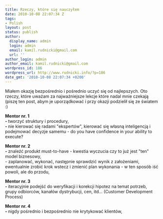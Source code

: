 ```yaml
---
title: Rzeczy, które się nauczyłem
date: 2010-10-08 22:07:34 Z
tags:
- Polish
layout: post
status: publish
author:
  display_name: admin
  login: admin
  email: kamil.rudnicki@gmail.com
  url: ''
author_login: admin
author_email: kamil.rudnicki@gmail.com
wordpress_id: 186
wordpress_url: http://www.rudnicki.info/?p=186
date_gmt: '2010-10-08 22:07:34 +0200'
---
```


<p>Miałem okazję bezpośrednio i pośrednio uczyć się od najlepszych. Oto rzeczy, które uważam za najważniejsze lekcje które nadal mnie czekają (piszę ten post, abym je uporządkować i przy okazji podzielił się ze światem :)</p>
<p><strong>Mentor nr. 1<br />
- </strong>tworzyć struktury i procedury,<br />
<strong> - </strong>nie kierować się radami "ekspertów", kierować się własną inteligencją i podejmować decyzje samemu - do you have confidence in your ability to execute?</p>
<p><strong>Mentor nr. 2<br />
</strong><strong> - </strong>znaleźć produkt must-to-have - kwestia wyczucia czy to już jest "ten" model biznesowy,<br />
- zaplanować, wykonać, następnie sprawdzić wynik z założeniami, ewentualnie zrobić krok wstecz i zmienić plan wykonania - w ten sposób iść powoli, ale do przodu,</p>
<p><strong>Mentor nr. 3<br />
- </strong>iteracyjnie podejść do weryfikacji i korekcji hipotez na temat potrzeb, grupy odbiorców, kanałów dystrybucji, cen, itd... (Customer Development Process)</p>
<p><strong>Mentor nr. 4<br />
- </strong>nigdy pośrednio i bezpośrednio nie krytykować klientów,<strong></strong></p>
